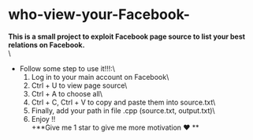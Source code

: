 # who-view-your-Facebook-
**This is a small project to exploit Facebook page source to list your best relations on Facebook.**\
\
+ Follow some step to use it!!!:\
  1. Log in to your main account on Facebook\
  2. Ctrl + U to view page source\
  3. Ctrl + A to choose all\
  4. Ctrl + C, Ctrl + V to copy and paste them into source.txt\
  5. Finally, add your path in file .cpp (source.txt, output.txt)\
  6. Enjoy !!
\
+**Give me 1 star to give me more motivation ❤ **
